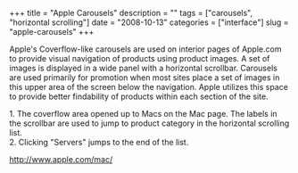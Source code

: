 +++
title = "Apple Carousels"
description = ""
tags = ["carousels", "horizontal scrolling"]
date = "2008-10-13"
categories = ["interface"]
slug = "apple-carousels"
+++


<p>Apple's Coverflow-like carousels are used on interior pages of Apple.com to provide visual navigation of products using product images. A set of images is displayed in a wide panel with a horizontal scrollbar. Carousels are used primarily for promotion when most sites place a set of images in this upper area of the screen below the navigation. Apple utilizes this space to provide better findability of products within each section of the site.</p>
<div id="screens-full" class="clear"><div class="caption">1. The coverflow area opened up to Macs on the Mac page. The labels in the scrollbar are used to jump to product category in the horizontal scrolling list.</div><div class="fullimg clear"><a href="//konigi.com/media/interface/apple-coverflow-1.png" class="group" rel="group" title="1. The coverflow area opened up to Macs on the Mac page. The labels in the scrollbar are used to jum..."><img src="//konigi.com/media/interface/apple-coverflow-1.png" alt="" class="img-responsive"></a></div></div><div id="screens-full" class="clear"><div class="caption">2. Clicking &quot;Servers&quot; jumps to the end of the list. </div><div class="fullimg clear"><a href="//konigi.com/media/interface/apple-coverflow-2.png" class="group" rel="group" title="2. Clicking &quot;Servers&quot; jumps to the end of the list. "><img src="//konigi.com/media/interface/apple-coverflow-2.png" alt="" class="img-responsive"></a></div></div>        
<p><a href="http://www.apple.com/mac/">http://www.apple.com/mac/</a></p>

